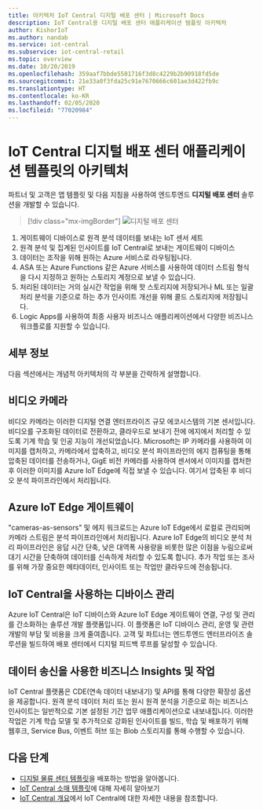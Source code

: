 ```yaml
---
title: 아키텍처 IoT Central 디지털 배포 센터 | Microsoft Docs
description: IoT Central용 디지털 배포 센터 애플리케이션 템플릿 아키텍처
author: KishorIoT
ms.author: nandab
ms.service: iot-central
ms.subservice: iot-central-retail
ms.topic: overview
ms.date: 10/20/2019
ms.openlocfilehash: 359aaf7bbde5501716f3d8c4229b2b90918fd5de
ms.sourcegitcommit: 21e33a0f3fda25c91e7670666c601ae3d422fb9c
ms.translationtype: HT
ms.contentlocale: ko-KR
ms.lasthandoff: 02/05/2020
ms.locfileid: "77020984"
---
```

# <a name="architecture-of-iot-central-digital-distribution-center-application-template"></a>IoT Central 디지털 배포 센터 애플리케이션 템플릿의 아키텍처



파트너 및 고객은 앱 템플릿 및 다음 지침을 사용하여 엔드투엔드 **디지털 배포 센터** 솔루션을 개발할 수 있습니다.

> [!div class="mx-imgBorder"]
> ![디지털 배포 센터](./media/concept-ddc-architecture/digital-distribution-center-architecture.png)

1. 게이트웨이 디바이스로 원격 분석 데이터를 보내는 IoT 센서 세트
2. 원격 분석 및 집계된 인사이트를 IoT Central로 보내는 게이트웨이 디바이스
3. 데이터는 조작을 위해 원하는 Azure 서비스로 라우팅됩니다.
4. ASA 또는 Azure Functions 같은 Azure 서비스를 사용하여 데이터 스트림 형식을 다시 지정하고 원하는 스토리지 계정으로 보낼 수 있습니다. 
5. 처리된 데이터는 거의 실시간 작업을 위해 핫 스토리지에 저장되거나 ML 또는 일괄 처리 분석을 기준으로 하는 추가 인사이트 개선을 위해 콜드 스토리지에 저장됩니다. 
6. Logic Apps를 사용하여 최종 사용자 비즈니스 애플리케이션에서 다양한 비즈니스 워크플로를 지원할 수 있습니다.

## <a name="details"></a>세부 정보
다음 섹션에서는 개념적 아키텍처의 각 부분을 간략하게 설명합니다.

## <a name="video-cameras"></a>비디오 카메라 
비디오 카메라는 이러한 디지털 연결 엔터프라이즈 규모 에코시스템의 기본 센서입니다. 비디오를 구조화된 데이터로 전환하고, 클라우드로 보내기 전에 에지에서 처리할 수 있도록 기계 학습 및 인공 지능이 개선되었습니다. Microsoft는 IP 카메라를 사용하여 이미지를 캡처하고, 카메라에서 압축하고, 비디오 분석 파이프라인의 에지 컴퓨팅을 통해 압축된 데이터를 전송하거나, GigE 비전 카메라를 사용하여 센서에서 이미지를 캡처한 후 이러한 이미지를 Azure IoT Edge에 직접 보낼 수 있습니다. 여기서 압축된 후 비디오 분석 파이프라인에서 처리됩니다. 

## <a name="azure-iot-edge-gateway"></a>Azure IoT Edge 게이트웨이
"cameras-as-sensors" 및 에지 워크로드는 Azure IoT Edge에서 로컬로 관리되며 카메라 스트림은 분석 파이프라인에서 처리됩니다. Azure IoT Edge의 비디오 분석 처리 파이프라인은 응답 시간 단축, 낮은 대역폭 사용량을 비롯한 많은 이점을 누림으로써 대기 시간을 단축하여 데이터를 신속하게 처리할 수 있도록 합니다. 추가 작업 또는 조사를 위해 가장 중요한 메타데이터, 인사이트 또는 작업만 클라우드에 전송됩니다. 

## <a name="device-management-with-iot-central"></a>IoT Central을 사용하는 디바이스 관리 
Azure IoT Central은 IoT 디바이스와 Azure IoT Edge 게이트웨이 연결, 구성 및 관리를 간소화하는 솔루션 개발 플랫폼입니다. 이 플랫폼은 IoT 디바이스 관리, 운영 및 관련 개발의 부담 및 비용을 크게 줄여줍니다. 고객 및 파트너는 엔드투엔드 엔터프라이즈 솔루션을 빌드하여 배포 센터에서 디지털 피드백 루프를 달성할 수 있습니다.

## <a name="business-insights-and-actions-using-data-egress"></a>데이터 송신을 사용한 비즈니스 Insights 및 작업 
IoT Central 플랫폼은 CDE(연속 데이터 내보내기) 및 API를 통해 다양한 확장성 옵션을 제공합니다. 원격 분석 데이터 처리 또는 원시 원격 분석을 기준으로 하는 비즈니스 인사이트는 일반적으로 기본 설정된 기간 업무 애플리케이션으로 내보내집니다. 이러한 작업은 기계 학습 모델 및 추가적으로 강화된 인사이트를 빌드, 학습 및 배포하기 위해 웹후크, Service Bus, 이벤트 허브 또는 Blob 스토리지를 통해 수행할 수 있습니다.

## <a name="next-steps"></a>다음 단계
* [디지털 물류 센터 템플릿](./tutorial-iot-central-digital-distribution-center-pnp.md)을 배포하는 방법을 알아봅니다.
* [IoT Central 소매 템플릿](./overview-iot-central-retail-pnp.md)에 대해 자세히 알아보기
* [IoT Central 개요](../core/overview-iot-central.md)에서 IoT Central에 대한 자세한 내용을 참조합니다.
